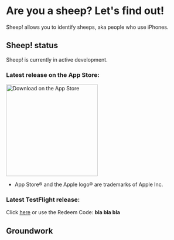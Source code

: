 # Are you a sheep? Let's find out!

Sheep! allows you to identify sheeps, aka people who use iPhones. 

## Sheep! status

Sheep! is currently in active development. 

### Latest release on the App Store: 

<a href="https://youtu.be/dQw4w9WgXcQ" target="_blank"> <img width="250" alt="Download on the App Store" src="https://files.catbox.moe/bpoouz.svg"> </a>

  - App Store® and the Apple logo® are trademarks of Apple Inc.

### Latest TestFlight release:

Click <a href="">here</a> or use the Redeem Code: <b>bla bla bla</b>

## Groundwork
